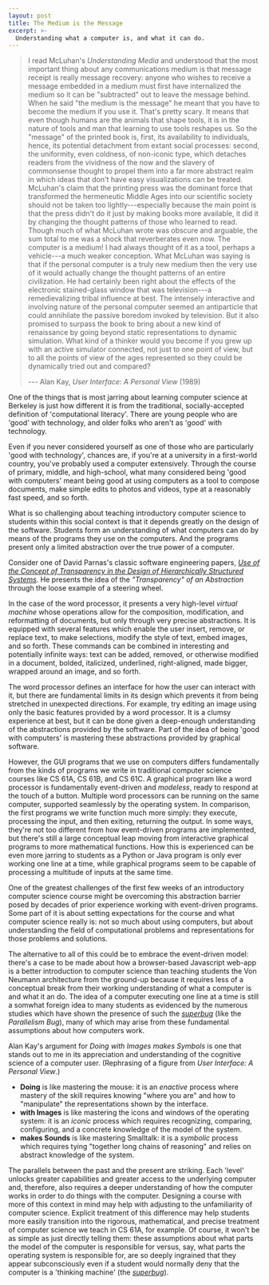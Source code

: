 ```yaml
---
layout: post
title: The Medium is the Message
excerpt: >-
  Understanding what a computer is, and what it can do.
---
```


> I read McLuhan's *Understanding Media* and understood that the most important
> thing about any communications medium is that message receipt is really
> message recovery: anyone who wishes to receive a message embedded in a medium
> must first have internalized the medium so it can be "subtracted" out to
> leave the message behind. When he said "the medium is the message" he meant
> that you have to become the medium if you use it. That's pretty scary. It
> means that even though humans are the animals that shape tools, it is in the
> nature of tools and man that learning to use tools reshapes us. So the
> "message" of the printed book is, first, its availability to individuals,
> hence, its potential detachment from extant social processes: second, the
> uniformity, even coldness, of non-iconic type, which detaches readers from
> the vividness of the now and the slavery of commonsense thought to propel
> them into a far more abstract realm in which ideas that don't have easy
> visualizations can be treated. McLuhan's claim that the printing press was
> the dominant force that transformed the hermeneutic Middle Ages into our
> scientific society should not be taken too lightly---especially because the
> main point is that the press didn't do it just by making books more
> available, it did it by changing the thought patterns of those who learned to
> read. Though much of what McLuhan wrote was obscure and arguable, the sum
> total to me was a shock that reverberates even now. The computer is a medium!
> I had always thought of it as a tool, perhaps a vehicle---a much weaker
> conception. What McLuhan was saying is that if the personal computer is a
> truly new medium then the very use of it would actually change the thought
> patterns of an entire civilization. He had certainly been right about the
> effects of the electronic stained-glass window that was television---a
> remedievalizing tribal influence at best. The intensely interactive and
> involving nature of the personal computer seemed an antiparticle that could
> annihilate the passive boredom invoked by television. But it also promised to
> surpass the book to bring about a new kind of renaissance by going beyond
> static representations to dynamic simulation. What kind of a thinker would
> you become if you grew up with an active simulator connected, not just to one
> point of view, but to all the points of view of the ages represented so they
> could be dynamically tried out and compared?
>
> --- Alan Kay, *User Interface: A Personal View* (1989)

One of the things that is most jarring about learning computer science at
Berkeley is just how different it is from the traditional, socially-accepted
definition of 'computational literacy'. There are young people who are 'good'
with technology, and older folks who aren't as 'good' with technology.

Even if you never considered yourself as one of those who are particularly
'good with technology', chances are, if you're at a university in a first-world
country, you've probably used a computer extensively. Through the course of
primary, middle, and high-school, what many considered being 'good with
computers' meant being good at using computers as a tool to compose documents,
make simple edits to photos and videos, type at a reasonably fast speed, and so
forth.

What is so challenging about teaching introductory computer science to students
within this social context is that it depends greatly on the design of the
software. Students form an understanding of what computers can do by means of
the programs they use on the computers. And the programs present only a limited
abstraction over the true power of a computer.

Consider one of David Parnas's classic software engineering papers, *[Use of
the Concept of Transparency in the Design of Hierarchically Structured
Systems][]*. He presents the idea of the *"Transparency" of an Abstraction*
through the loose example of a steering wheel.

[Use of the Concept of Transparency in the Design of Hierarchically Structured Systems]: https://dl.acm.org/citation.cfm?id=360913

In the case of the word processor, it presents a very high-level *virtual
machine* whose operations allow for the composition, modification, and
reformatting of documents, but only through very precise abstractions. It is
equipped with several features which enable the user insert, remove, or replace
text, to make selections, modify the style of text, embed images, and so forth.
These commands can be combined in interesting and potentially infinite ways:
text can be added, removed, or otherwise modified in a document, bolded,
italicized, underlined, right-aligned, made bigger, wrapped around an image,
and so forth.

The word processor defines an interface for how the user can interact with it,
but there are fundamental limits in its design which prevents it from being
stretched in unexpected directions. For example, try editing an image using
only the basic features provided by a word processor. It is a clumsy experience
at best, but it can be done given a deep-enough understanding of the
abstractions provided by the software. Part of the idea of being 'good with
computers' is mastering these abstractions provided by graphical software.

However, the GUI programs that we use on computers differs fundamentally from
the kinds of programs we write in traditional computer science courses like CS
61A, CS 61B, and CS 61C. A graphical program like a word processor is
fundamentally event-driven and *modeless*, ready to respond at the touch of a
button. Multiple word processors can be running on the same computer, supported
seamlessly by the operating system. In comparison, the first programs we write
function much more simply: they execute, processing the input, and then
exiting, returning the output. In some ways, they're not too different from how
event-driven programs are implemented, but there's still a large conceptual
leap moving from interactive graphical programs to more mathematical functions.
How this is experienced can be even more jarring to students as a Python or
Java program is only ever working one line at a time, while graphical programs
seem to be capable of processing a multitude of inputs at the same time.

One of the greatest challenges of the first few weeks of an introductory
computer science course might be overcoming this abstraction barrier posed by
decades of prior experience working with event-driven programs. Some part of it
is about setting expectations for the course and what computer science really
is: not so much about using computers, but about understanding the field of
computational problems and representations for those problems and solutions.

The alternative to all of this could be to embrace the event-driven model:
there's a case to be made about how a browser-based Javascript web-app is a
better introduction to computer science than teaching students the Von Neumann
architecture from the ground-up because it requires less of a conceptual break
from their working understanding of what a computer is and what it an do. The
idea of a computer executing one line at a time is still a somwhat foreign idea
to many students as evidenced by the numerous studies which have shown the
presence of such the *[superbug][]* (like the *Parallelism Bug*), many of which
may arise from these fundamental assumptions about how computers work.

[superbug]: https://web.stanford.edu/~roypea/RoyPDF%20folder/A28_Pea_86.pdf

Alan Kay's argument for *Doing with Images makes Symbols* is one that stands
out to me in its appreciation and understanding of the cognitive science of a
computer user. (Rephrasing of a figure from *User Interface: A Personal View*.)

- **Doing** is like mastering the mouse: it is an *enactive* process where
  mastery of the skill requires knowing "where you are" and how to "manipulate"
the representations shown by the interface.
- **with Images** is like mastering the icons and windows of the operating
  system: it is an *iconic* process which requires recognizing, comparing,
configuring, and a concrete knowledge of the model of the system.
- **makes Sounds** is like mastering Smalltalk: it is a *symbolic* process
  which requires tying "together long chains of reasoning" and relies on
abstract knowledge of the system.

The parallels between the past and the present are striking. Each 'level'
unlocks greater capabilities and greater access to the underlying computer and,
therefore, also requires a deeper understanding of how the computer works in
order to do things with the computer. Designing a course with more of this
context in mind may help with adjusting to the unfamiliarity of computer
science. Explicit treatment of this difference may help students more easily
transition into the rigorous, mathematical, and precise treatment of computer
science we teach in CS 61A, for example. Of course, it won't be as simple as
just directly telling them: these assumptions about what parts the model of the
computer is responsible for versus, say, what parts the operating system is
responsible for, are so deeply ingrained that they appear subconsciously even
if a student would normally deny that the computer is a 'thinking machine' (the
*[superbug][]*).
